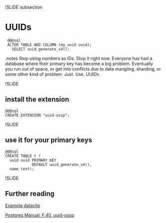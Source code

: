 !SLIDE subsection
# UUIDs
     @@@sql
     ALTER TABLE ADD COLUMN (my_uuid uuid);
       SELECT uuid_generate_v4();

.notes Stop using numbers as IDs. Stop it right now.
Everyone has had a database where their primary key has become a big problem. Eventually you run out of space, or get into conflicts due to data mangling, sharding, or some other kind of problem.
Just. Use. UUIDs.

!SLIDE
## install the extension
    @@@sql
    CREATE EXTENSION "uuid-ossp";

!SLIDE
## use it for your primary keys
    @@@sql
    CREATE TABLE t (
      uuid uuid PRIMARY KEY 
                DEFAULT uuid_generate_v4(), 
      name text);

!SLIDE
## Further reading
[Example dataclip](https://dataclips.heroku.com/hgidwadijlyvxxudvsppuwlvwlnm)

[Postgres Manual: F.40. uuid-ossp](http://www.postgresql.org/docs/9.2/static/uuid-ossp.html)
